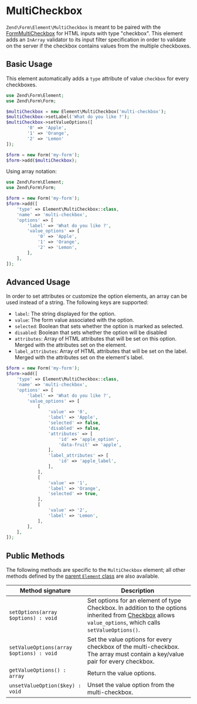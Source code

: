 # MultiCheckbox

`Zend\Form\Element\MultiCheckbox` is meant to be paired with the
[FormMultiCheckbox](../helper/form-multicheckbox.md) for HTML inputs with type
"checkbox".  This element adds an `InArray` validator to its input filter
specification in order to validate on the server if the checkbox contains values
from the multiple checkboxes.

## Basic Usage

This element automatically adds a `type` attribute of value `checkbox` for every
checkboxes.

```php
use Zend\Form\Element;
use Zend\Form\Form;

$multiCheckbox = new Element\MultiCheckbox('multi-checkbox');
$multiCheckbox->setLabel('What do you like ?');
$multiCheckbox->setValueOptions([
        '0' => 'Apple',
        '1' => 'Orange',
        '2' => 'Lemon'
]);

$form = new Form('my-form');
$form->add($multiCheckbox);
```

Using array notation:

```php
use Zend\Form\Element;
use Zend\Form\Form;

$form = new Form('my-form');
$form->add([
    'type' => Element\MultiCheckbox::class,
    'name' => 'multi-checkbox',
    'options' => [
        'label' => 'What do you like ?',
        'value_options' => [
            '0' => 'Apple',
            '1' => 'Orange',
            '2' => 'Lemon',
        ],
    ],
]);
```

## Advanced Usage

In order to set attributes or customize the option elements, an array can be
used instead of a string. The following keys are supported:

- `label`: The string displayed for the option.
- `value`: The form value associated with the option.
- `selected`: Boolean that sets whether the option is marked as selected.
- `disabled`: Boolean that sets whether the option will be disabled
- `attributes`: Array of HTML attributes that will be set on this option. Merged
  with the attributes set on the element.
- `label_attributes`: Array of HTML attributes that will be set on the label.
  Merged with the attributes set on the element's label.

```php
$form = new Form('my-form');
$form->add([
    'type' => Element\MultiCheckbox::class,
    'name' => 'multi-checkbox',
    'options' => [
        'label' => 'What do you like ?',
        'value_options' => [
            [
                'value' => '0',
                'label' => 'Apple',
                'selected' => false,
                'disabled' => false,
                'attributes' => [
                    'id' => 'apple_option',
                    'data-fruit' => 'apple',
                ],
                'label_attributes' => [
                    'id' => 'apple_label',
                ],
            ],
            [
                'value' => '1',
                'label' => 'Orange',
                'selected' => true,
            ],
            [
                'value' => '2',
                'label' => 'Lemon',
            ],
        ],
    ],
]);
```

## Public Methods

The following methods are specific to the `MultiCheckbox` element; all other methods
defined by the [parent `Element` class](element.md#public-methods) are also
available.

Method signature                         | Description
---------------------------------------- | -----------
`setOptions(array $options) : void`      | Set options for an element of type Checkbox. In addition to the options inherited from [Checkbox](checkbox.md#public-methods) allows `value_options`, which calls `setValueOptions()`.
`setValueOptions(array $options) : void` | Set the value options for every checkbox of the multi-checkbox. The array must contain a key/value pair for every checkbox.
`getValueOptions() : array`              | Return the value options.
`unsetValueOption($key) : void`          | Unset the value option from the multi-checkbox.
